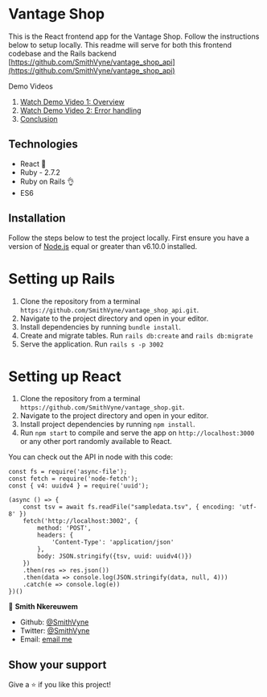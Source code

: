 # Vantage Shop
This is the React frontend app for the Vantage Shop. Follow the instructions below to setup locally. This readme will serve for both this frontend codebase and the Rails backend [https://github.com/SmithVyne/vantage_shop_api](https://github.com/SmithVyne/vantage_shop_api)

Demo Videos
1. [Watch Demo Video 1: Overview](https://www.loom.com/share/e232debf50c6484ebcdb3f3bff445f80)
2. [Watch Demo Video 2: Error handling](https://www.loom.com/share/5b41026b556e407bacfdb54bb050d313)
3. [Conclusion](https://www.loom.com/share/eabbb537deda49c98e2a7fadb2460406)

## Technologies
  - React 🤝
  - Ruby - 2.7.2
  - Ruby on Rails 👌
  - ES6

## Installation
Follow the steps below to test the project locally. First ensure you have a version of [Node.js](http://nodejs.org/) equal or greater than v6.10.0 installed.

# Setting up Rails
1. Clone the repository from a terminal `https://github.com/SmithVyne/vantage_shop_api.git`.
2. Navigate to the project directory and open in your editor.
3. Install dependencies by running `bundle install`.
4. Create and migrate tables. Run `rails db:create` and `rails db:migrate`
5. Serve the application. Run `rails s -p 3002`

# Setting up React
1. Clone the repository from a terminal `https://github.com/SmithVyne/vantage_shop.git`.
2. Navigate to the project directory and open in your editor.
3. Install project dependencies by running `npm install`.
4. Run `npm start` to compile and serve the app on `http://localhost:3000` 
or any other port randomly available to React.

You can check out the API in node with this code:
```
const fs = require('async-file');
const fetch = require('node-fetch');
const { v4: uuidv4 } = require('uuid');

(async () => {
    const tsv = await fs.readFile("sampledata.tsv", { encoding: 'utf-8' })
    fetch('http://localhost:3002', {
        method: 'POST',
        headers: {
            'Content-Type': 'application/json'
        },
        body: JSON.stringify({tsv, uuid: uuidv4()})
    })
    .then(res => res.json())
    .then(data => console.log(JSON.stringify(data, null, 4)))
    .catch(e => console.log(e))
})()

```

👤 **Smith Nkereuwem**

- Github: [@SmithVyne](https://github.com/SmithVyne)
- Twitter: [@SmithVyne](https://twitter.com/SmithVyne)
- Email: [email me](mailto:smithnkereuwem2@gmail.com)

## Show your support

Give a ⭐️ if you like this project!
